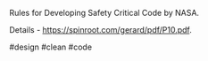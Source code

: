 Rules for Developing Safety Critical Code by NASA.

Details - https://spinroot.com/gerard/pdf/P10.pdf.

#design #clean #code